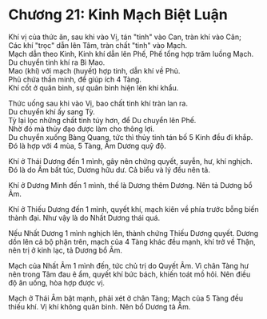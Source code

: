 # Chương 21: Kinh Mạch Biệt Luận

Khí vị của thức ăn, sau khi vào Vị, tán "tinh" vào Can, tràn khí vào Cân;  
Các khí "trọc" dẫn lên Tâm, tràn chất "tinh" vào Mạch.  
Mạch dẫn theo Kinh, Kinh khí dẫn lên Phế, Phế tổng hợp trăm luồng Mạch.  
Du chuyển tinh khí ra Bì Mao.  
Mao (khí) với mạch (huyết) hợp tinh, dẫn khí về Phủ.  
Phủ chứa thần minh, để giúp ích 4 Tàng.  
Khí cốt ở quân bình, sự quân bình hiện lên khí khẩu.

Thức uống sau khi vào Vị, bao chất tinh khí tràn lan ra.  
Du chuyển khí ấy sang Tỳ.  
Tỳ lại lọc những chất tinh túy hơn, để Du chuyển lên Phế.  
Nhờ đó mà thủy đạo được làm cho thông lợi.  
Du chuyển xuống Bàng Quang, tức thì thủy tinh tán bố 5 Kinh đều đi khắp.  
Đó là hợp với 4 mùa, 5 Tàng, Âm Dương quỹ độ.

Khí ở Thái Dương đến 1 mình, gây nên chứng quyết, suyễn, hư, khí nghịch. Đó là do
Âm bất túc, Dương hữu dư. Cả biểu và lý đều nên tả.

Khí ở Dương Minh đến 1 mình, thế là Dương thêm Dương. Nên tả Dương bổ Âm.

Khí ở Thiếu Dương đến 1 mình, quyết khí, mạch kiên về phía trước bỗng biến thành
đại. Như vậy là do Nhất Dương thái quá.

Nếu Nhất Dương 1 mình nghịch lên, thành chứng Thiếu Dương quyết. Dương dồn lên cả
bộ phận trên, mạch của 4 Tàng khác đều mạnh, khí trở về Thận, nên trị ở kinh lạc,
tả Dương bổ Âm.

Mạch của Nhất Âm 1 mình đến, tức chủ trị do Quyết Âm. Vì chân Tàng hư nên trong
Tâm đau ê ẩm, quyết khí bức bách, khiến toát mồ hôi. Nên điều độ ăn uống, hòa hợp
được vị.

Mạch ở Thái Âm bật mạnh, phải xét ở chân Tàng; Mạch của 5 Tàng đều thiếu khí. Vị
khí không quân bình. Nên bổ Dương tả Âm.
